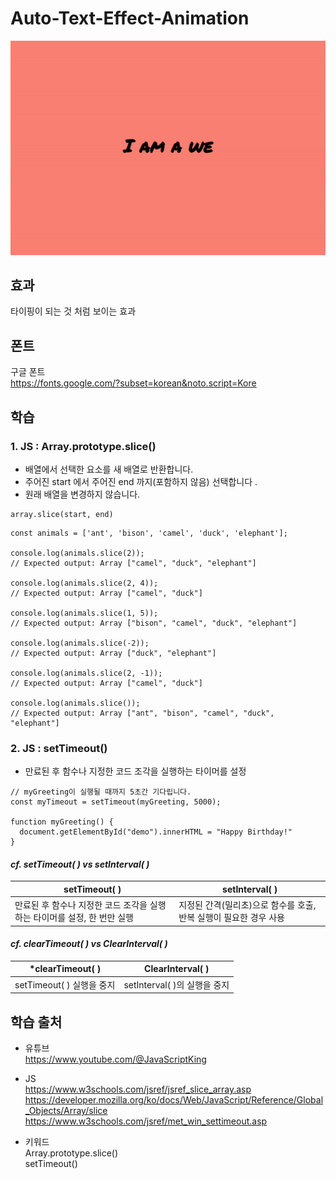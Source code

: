 # Auto-Text-Effect-Animation
<img src="./image.gif">

## 효과  
타이핑이 되는 것 처럼 보이는 효과 

## 폰트  
구글 폰트  
https://fonts.google.com/?subset=korean&noto.script=Kore   

## 학습  
### 1. JS : Array.prototype.slice()  
- 배열에서 선택한 요소를 새 배열로 반환합니다.    
- 주어진 start 에서 주어진 end 까지(포함하지 않음) 선택합니다 .
- 원래 배열을 변경하지 않습니다.

```
array.slice(start, end)
```
```
const animals = ['ant', 'bison', 'camel', 'duck', 'elephant'];

console.log(animals.slice(2));
// Expected output: Array ["camel", "duck", "elephant"]

console.log(animals.slice(2, 4));
// Expected output: Array ["camel", "duck"]

console.log(animals.slice(1, 5));
// Expected output: Array ["bison", "camel", "duck", "elephant"]

console.log(animals.slice(-2));
// Expected output: Array ["duck", "elephant"]

console.log(animals.slice(2, -1));
// Expected output: Array ["camel", "duck"]

console.log(animals.slice());
// Expected output: Array ["ant", "bison", "camel", "duck", "elephant"]
```

### 2. JS : setTimeout()  
- 만료된 후 함수나 지정한 코드 조각을 실행하는 타이머를 설정    
```
// myGreeting이 실행될 때까지 5초간 기다립니다.
const myTimeout = setTimeout(myGreeting, 5000);

function myGreeting() {
  document.getElementById("demo").innerHTML = "Happy Birthday!"
}
```

#### *cf. setTimeout( ) vs setInterval( )* 
setTimeout( )|setInterval( )
---|---|
만료된 후 함수나 지정한 코드 조각을 실행하는 타이머를 설정, 한 번만 실행 | 지정된 간격(밀리초)으로 함수를 호출, 반복 실행이 필요한 경우 사용   



#### *cf. clearTimeout( ) vs ClearInterval( )*
*clearTimeout( )|ClearInterval( )
---|---|
setTimeout( ) 실행을 중지 | setInterval( )의 실행을 중지 

## 학습 출처
- 유튜브    
https://www.youtube.com/@JavaScriptKing    

- JS    
https://www.w3schools.com/jsref/jsref_slice_array.asp     
https://developer.mozilla.org/ko/docs/Web/JavaScript/Reference/Global_Objects/Array/slice     
https://www.w3schools.com/jsref/met_win_settimeout.asp    

- 키워드    
Array.prototype.slice()     
setTimeout()    

  

